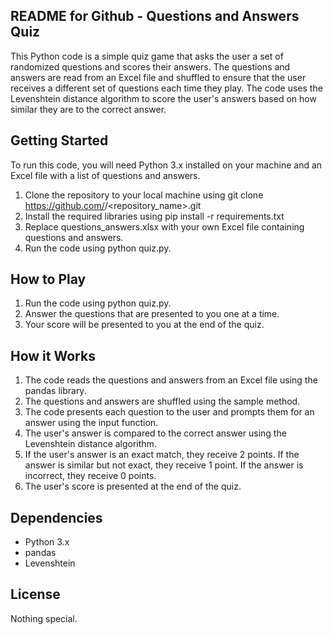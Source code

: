 ## README for Github - Questions and Answers Quiz
This Python code is a simple quiz game that asks the user a set of randomized questions and scores their answers. The questions and answers are read from an Excel file and shuffled to ensure that the user receives a different set of questions each time they play. The code uses the Levenshtein distance algorithm to score the user's answers based on how similar they are to the correct answer.

## Getting Started
To run this code, you will need Python 3.x installed on your machine and an Excel file with a list of questions and answers.

1. Clone the repository to your local machine using git clone https://github.com/<username>/<repository_name>.git
2. Install the required libraries using pip install -r requirements.txt
3. Replace questions_answers.xlsx with your own Excel file containing questions and answers.
4. Run the code using python quiz.py.

## How to Play
1. Run the code using python quiz.py.
2. Answer the questions that are presented to you one at a time.
3. Your score will be presented to you at the end of the quiz.

## How it Works
1. The code reads the questions and answers from an Excel file using the pandas library.
2. The questions and answers are shuffled using the sample method.
3. The code presents each question to the user and prompts them for an answer using the input function.
4. The user's answer is compared to the correct answer using the Levenshtein distance algorithm.
5. If the user's answer is an exact match, they receive 2 points. If the answer is similar but not exact, they receive 1 point. If the answer is incorrect, they receive 0 points.
6. The user's score is presented at the end of the quiz.

## Dependencies
* Python 3.x
* pandas
* Levenshtein

## License
Nothing special.
